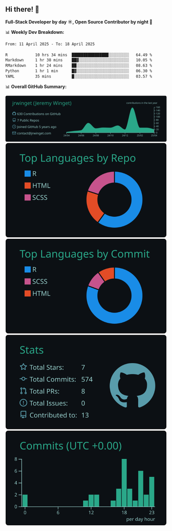 ## Hi there! 👋

**Full-Stack Developer by day ☀️, Open Source Contributor by night 🌙**

📊 **Weekly Dev Breakdown:**
<!--START_SECTION:waka-->

```txt
From: 11 April 2025 - To: 18 April 2025

R            10 hrs 34 mins  ████████████████░░░░░░░░░   64.49 %
Markdown     1 hr 38 mins    ██▓░░░░░░░░░░░░░░░░░░░░░░   10.05 %
RMarkdown    1 hr 24 mins    ██░░░░░░░░░░░░░░░░░░░░░░░   08.63 %
Python       1 hr 1 min      █▓░░░░░░░░░░░░░░░░░░░░░░░   06.30 %
YAML         35 mins         █░░░░░░░░░░░░░░░░░░░░░░░░   03.57 %
```

<!--END_SECTION:waka-->

📊 **Overall GitHub Summary:**

[![](https://raw.githubusercontent.com/jrwinget/jrwinget/main/profile-summary-card-output/gotham/0-profile-details.svg)](https://github.com/vn7n24fzkq/github-profile-summary-cards)
[![](https://raw.githubusercontent.com/jrwinget/jrwinget/main/profile-summary-card-output/gotham/1-repos-per-language.svg)](https://github.com/vn7n24fzkq/github-profile-summary-cards) [![](https://raw.githubusercontent.com/jrwinget/jrwinget/main/profile-summary-card-output/gotham/2-most-commit-language.svg)](https://github.com/vn7n24fzkq/github-profile-summary-cards)
[![](https://raw.githubusercontent.com/jrwinget/jrwinget/main/profile-summary-card-output/gotham/3-stats.svg)](https://github.com/vn7n24fzkq/github-profile-summary-cards) [![](https://raw.githubusercontent.com/jrwinget/jrwinget/main/profile-summary-card-output/gotham/4-productive-time.svg)](https://github.com/vn7n24fzkq/github-profile-summary-cards)
